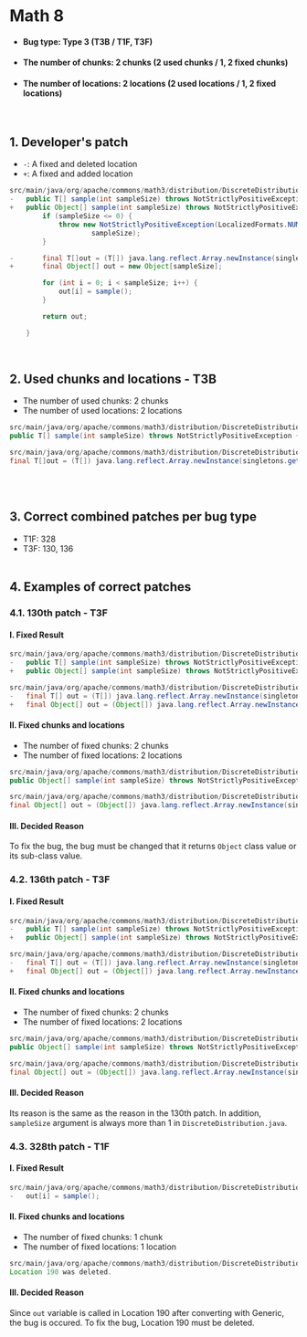 # Math 8
* <h4>Bug type: Type 3 (T3B / T1F, T3F)</h4>
* <h4>The number of chunks: 2 chunks (2 used chunks / 1, 2 fixed chunks)</h4>
* <h4>The number of locations: 2 locations (2 used locations / 1, 2 fixed locations)</h4>
<br>

## 1. Developer's patch
* `-`: A fixed and deleted location
* `+`: A fixed and added location
```java
src/main/java/org/apache/commons/math3/distribution/DiscreteDistribution.java: 181-195
-   public T[] sample(int sampleSize) throws NotStrictlyPositiveException {
+   public Object[] sample(int sampleSize) throws NotStrictlyPositiveException {
        if (sampleSize <= 0) {
            throw new NotStrictlyPositiveException(LocalizedFormats.NUMBER_OF_SAMPLES,
                    sampleSize);
        }

-       final T[]out = (T[]) java.lang.reflect.Array.newInstance(singletons.get(0).getClass(), sampleSize);
+       final Object[] out = new Object[sampleSize];

        for (int i = 0; i < sampleSize; i++) {
            out[i] = sample();
        }

        return out;

    }
```
<br>

## 2. Used chunks and locations - T3B
* The number of used chunks: 2 chunks
* The number of used locations: 2 locations
```java
src/main/java/org/apache/commons/math3/distribution/DiscreteDistribution.java: 181
public T[] sample(int sampleSize) throws NotStrictlyPositiveException {
```

```java
src/main/java/org/apache/commons/math3/distribution/DiscreteDistribution.java: 187
final T[]out = (T[]) java.lang.reflect.Array.newInstance(singletons.get(0).getClass(), sampleSize);
```
<br><br>

## 3. Correct combined patches per bug type
* T1F: 328
* T3F: 130, 136
<br><br>

## 4. Examples of correct patches
### 4.1. 130th patch - T3F
#### I. Fixed Result
```java
src/main/java/org/apache/commons/math3/distribution/DiscreteDistribution.java: 181
-   public T[] sample(int sampleSize) throws NotStrictlyPositiveException {
+   public Object[] sample(int sampleSize) throws NotStrictlyPositiveException {
```

```java
src/main/java/org/apache/commons/math3/distribution/DiscreteDistribution.java: 188
-   final T[] out = (T[]) java.lang.reflect.Array.newInstance(singletons.get(0).getClass(), sampleSize);
+   final Object[] out = (Object[]) java.lang.reflect.Array.newInstance(singletons.get(sampleSize).getClass(), sampleSize);
```

#### II. Fixed chunks and locations
* The number of fixed chunks: 2 chunks
* The number of fixed locations: 2 locations
```java
src/main/java/org/apache/commons/math3/distribution/DiscreteDistribution.java: 181
public Object[] sample(int sampleSize) throws NotStrictlyPositiveException {
```

```java
src/main/java/org/apache/commons/math3/distribution/DiscreteDistribution.java: 188
final Object[] out = (Object[]) java.lang.reflect.Array.newInstance(singletons.get(sampleSize).getClass(), sampleSize);
```

#### III. Decided Reason
To fix the bug, the bug must be changed that it returns ```Object``` class value or its sub-class value.
<br>

### 4.2. 136th patch - T3F
#### I. Fixed Result
```java
src/main/java/org/apache/commons/math3/distribution/DiscreteDistribution.java: 181
-   public T[] sample(int sampleSize) throws NotStrictlyPositiveException {
+   public Object[] sample(int sampleSize) throws NotStrictlyPositiveException {
```

```java
src/main/java/org/apache/commons/math3/distribution/DiscreteDistribution.java: 188
-   final T[] out = (T[]) java.lang.reflect.Array.newInstance(singletons.get(0).getClass(), sampleSize);
+   final Object[] out = (Object[]) java.lang.reflect.Array.newInstance(singletons.get(1).getClass(), sampleSize);
```

#### II. Fixed chunks and locations
* The number of fixed chunks: 2 chunks
* The number of fixed locations: 2 locations
```java
src/main/java/org/apache/commons/math3/distribution/DiscreteDistribution.java: 181
public Object[] sample(int sampleSize) throws NotStrictlyPositiveException {
```

```java
src/main/java/org/apache/commons/math3/distribution/DiscreteDistribution.java: 188
final Object[] out = (Object[]) java.lang.reflect.Array.newInstance(singletons.get(1).getClass(), sampleSize);
```

#### III. Decided Reason
Its reason is the same as the reason in the 130th patch. In addition, ```sampleSize``` argument is always more than 1 in ```DiscreteDistribution.java```.
<br>

### 4.3. 328th patch - T1F
#### I. Fixed Result
```java
src/main/java/org/apache/commons/math3/distribution/DiscreteDistribution.java: 190
-   out[i] = sample();
```

#### II. Fixed chunks and locations
* The number of fixed chunks: 1 chunk
* The number of fixed locations: 1 location
```java
src/main/java/org/apache/commons/math3/distribution/DiscreteDistribution.java: 190
Location 190 was deleted.
```

#### III. Decided Reason
Since ```out``` variable is called in Location 190 after converting with Generic, the bug is occured. To fix the bug, Location 190 must be deleted.
<br><br>
